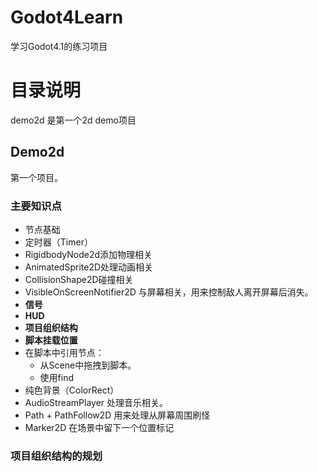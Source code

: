 # Godot4Learn
学习Godot4.1的练习项目

# 目录说明

demo2d 是第一个2d demo项目



## Demo2d

第一个项目。

### 主要知识点

* 节点基础
* 定时器（Timer）
* RigidbodyNode2d添加物理相关
* AnimatedSprite2D处理动画相关
* CollisionShape2D碰撞相关
* VisibleOnScreenNotifier2D 与屏幕相关，用来控制敌人离开屏幕后消失。
* **信号**
* **HUD**
* **项目组织结构**
* **脚本挂载位置**
* 在脚本中引用节点：
  * 从Scene中拖拽到脚本。
  * 使用find
* 纯色背景（ColorRect）
* AudioStreamPlayer 处理音乐相关。
* Path + PathFollow2D 用来处理从屏幕周围刷怪
* Marker2D 在场景中留下一个位置标记



### 项目组织结构的规划

